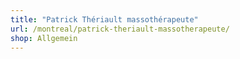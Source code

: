 ```yaml
---
title: "Patrick Thériault massothérapeute"
url: /montreal/patrick-theriault-massotherapeute/
shop: Allgemein
---
```

